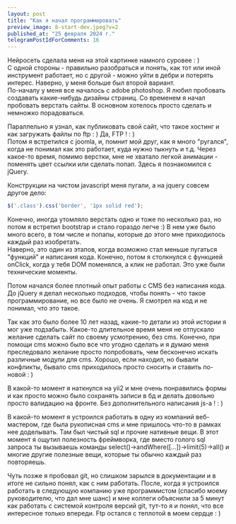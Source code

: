 ```yaml
---
layout: post
title: "Как я начал программировать"
preview_image: 8-start-dev.jpeg?v=2
published_at: "25 февраля 2024 г."
telegramPostIdForComments: 16
---
```


Нейросеть сделала меня на этой картинке намного суровее : )  
С одной стороны - правильно разобраться и понять, как тот или иной инструмент работает, но с другой - можно уйти в дебри и потерять интерес.
Наверно, у меня больше был второй вариант.  
По-началу у меня все началось с adobe photoshop. Я любил пробовать создавать какие-нибудь дизайны страниц. Со временем я начал пробовать верстать сайты. В основном хотелось просто сделать и немножко порадоваться.  

Параллельно я узнал, как публиковать свой сайт, что такое хостинг и как загружать файлы по ftp : ) Да, FTP ! : )  
Потом я встретился с joomla, и, помнит мой друг, как я много "ругался", когда не понимал как это работает, куда нужно тыкнуть и т.д. 
Через какое-то время, помимо верстки, мне не хватало легкой анимации - поменять цвет ссылки или сделать попап. Здесь я познакомился с jQuery.

Конструкции на чистом javascript меня пугали, а на jquery совсем другое дело:
```javascript 
$('.class').css('border', '1px solid red');
```

Конечно, иногда утомляло верстать одно и тоже по несколько раз, но потом я встретил bootstrap и стало гораздо легче :) В нем уже было много всего, в том числе и попапы, которые до этого мне приходилось каждый раз изобретать.  
Наверно, это один из этапов, когда возможно стал меньше пугаться "функций" и написания кода. Конечно, потом я столкнулся с функцией onClick, когда у тебя DOM поменялся, а клик не работал. Это уже были технические моменты.  

Потом начался более плотный опыт работы с CMS без написания кода. До jQuery я делал несколько подходов, чтобы понять - что такое программирование, но все было не очень. Я смотрел на код и не понимал, что это такое.  

Так как это было более 10 лет назад, какие-то детали из этой истории я мог уже подзабыть.
Какое-то длительное время меня не отпускало желание сделать сайт по своему усмотрению, без cms. Конечно, при помощи cms можно было все что угодно сделать и я думаю меня преследовало желание просто попробовать, чем бесконечно искать различные модули для cms. Хорошо, если находил, но бывали конфликты, бывало cms приходилось просто сносить и ставить по-новой : )

В какой-то момент я наткнулся на yii2 и мне очень понравились формы и как просто можно было сохранять записи в бд и делать довольно просто валидацию на фронте. Без дополнительного написания js-а ! : )

В какой-то момент я устроился работать в одну из компаний веб-мастером, где была рукописная cms и мне пришлось что-то в рамках нее доделывать. Там был чистый sql и прочие нативные вещи. В этот момент я ощутил полезность фреймворка, где вместо голого sql запроса ты вызываешь команды select()->andWhere([...])->limit(5)->all() и многие другие полезные вещи, которые ты обычно каждый раз повторяешь.

Чуть позже я пробовал git, но слишком зарылся в документации и в итоге не сильно понял, как с ним работать.
После, когда я устроился работать в следующую компанию уже программистом (спасибо моему руководителю, что дал мне шанс) и мне коллеги объяснили за 5 минут как работать с системой контроля версий git, тут-то я и понял, что все интересное только впереди. Ftp остался с теплотой в моем сердце : )






